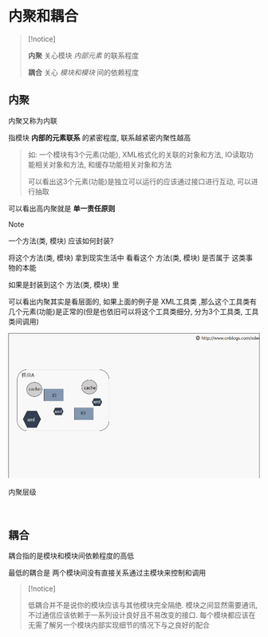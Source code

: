 # 内聚和耦合

> [!notice]
>
> **内聚** 关心模块 *内部元素*  的联系程度
>
> **耦合** 关心 *模块和模块* 间的依赖程度

## 内聚

内聚又称为内联

指模块 **内部的元素联系** 的紧密程度, 联系越紧密内聚性越高

> 如: 一个模块有3个元素(功能), XML格式化的关联的对象和方法, IO读取功能相关对象和方法, 和缓存功能相关对象和方法
>
> 可以看出这3个元素(功能)是独立可以运行的应该通过接口进行互动, 可以进行抽取

可以看出高内聚就是 **单一责任原则**

> [!note]
>
> 一个方法(类, 模块) 应该如何封装? 
>
> 将这个方法(类, 模块) 拿到现实生活中 看看这个 方法(类, 模块) 是否属于 这类事物的本能
>
> 如果是封装到这个 方法(类, 模块) 里

可以看出内聚其实是看层面的, 如果上面的例子是 XML工具类 ,那么这个工具类有几个元素(功能)是正常的(但是也依旧可以将这个工具类细分, 分为3个工具类, 工具类间调用)

![图解内聚](耦合和内聚.assets/内聚.gif)

内聚层级

<br>

## 耦合

耦合指的是模块和模块间依赖程度的高低

最低的耦合是 两个模块间没有直接关系通过主模块来控制和调用

>   [!notice]
>
>   低耦合并不是说你的模块应该与其他模块完全隔绝. 模块之间显然需要通讯, 不过通信应该依赖于一系列设计良好且不易改变的接口. 每个模块都应该在无需了解另一个模块内部实现细节的情况下与之良好的配合